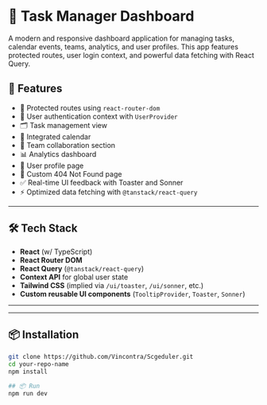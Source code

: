 # 🧠 Task Manager Dashboard

A modern and responsive dashboard application for managing tasks, calendar events, teams, analytics, and user profiles. This app features protected routes, user login context, and powerful data fetching with React Query.


## 🚀 Features

- 🔐 Protected routes using `react-router-dom`
- 🧑 User authentication context with `UserProvider`
- 🗂 Task management view
- 📅 Integrated calendar
- 👥 Team collaboration section
- 📊 Analytics dashboard
- 👤 User profile page
- 🚧 Custom 404 Not Found page
- ✅ Real-time UI feedback with Toaster and Sonner
- ⚡ Optimized data fetching with `@tanstack/react-query`

---

## 🛠️ Tech Stack

- **React** (w/ TypeScript)
- **React Router DOM**
- **React Query** (`@tanstack/react-query`)
- **Context API** for global user state
- **Tailwind CSS** (implied via `/ui/toaster`, `/ui/sonner`, etc.)
- **Custom reusable UI components** (`TooltipProvider`, `Toaster`, `Sonner`)

---

---

## 📦 Installation

```bash
git clone https://github.com/Vincontra/Scgeduler.git
cd your-repo-name
npm install

## 📦 Run
npm run dev





